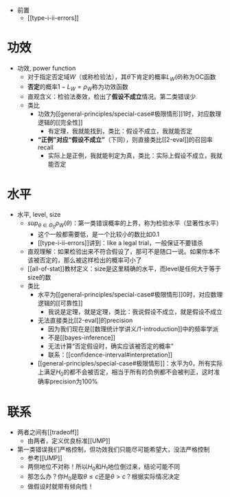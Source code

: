 - 前置
  - [[type-i-ii-errors]]

# 功效
- 功效, power function
  - 对于指定否定域$W$（或称检验法），其$\theta$下肯定的概率$L_W(\theta)$称为OC函数
  - **否定**的概率$1-L_W=\rho_W$称为功效函数
  - 直观含义：检验法奏效，检出了**假设不成立**情况。第二类错误少
  - 类比
    - 功效为[[general-principles/special-case#极限情形]]1时，对应数理逻辑的[[完全性]]
      - 有定理，我就能找到，类比：假设不成立，我就能否定
    - **“正例”对应“假设不成立”**（下同），则直接类比[[2-eval]]的召回率recall
      - 实际上是正例，我就能判定为真，类比：实际上假设不成立，我就能否定
# 水平
- 水平, level, size
  - $sup_{\theta\in \Theta_0}\rho_W(\theta)$：第一类错误概率的上界，称为检验水平（显著性水平）
    - 这个一般都需要低，是一个比较小的数比如0.1
    - [[type-i-ii-errors]]讲到：like a legal trial，一般保证不要错杀
  - 直观理解：如果检验出来不符合假设了，那可不是随口一说。如果你本不该被否定的，那么被这样检出的概率可小了
  - [[all-of-stat]]教材定义：size是这里精确的水平，而level是任何大于等于size的数
  - 类比
    - 水平为[[general-principles/special-case#极限情形]]0时，对应数理逻辑的[[可靠性]]
      - 我说是定理，就是定理，类比：我说假设不成立，就是假设不成立
    - 无法直接类比[[2-eval]]的precision
      - 因为我们现在是[[数理统计学讲义/1-introduction]]中的频率学派
      - 不是[[bayes-inference]]
      - 无法计算“否定假设时，确实应该被否定的概率”
      - 联系：[[confidence-interval#interpretation]]
    - [[general-principles/special-case#极限情形]]：水平为0，所有实际上满足$H_0$的都不会被否定，相当于所有的负例都不会被判正，这时准确率precision为100%
# 联系
- 两者之间有[[tradeoff]]
  - 由两者，定义优良标准[[UMP]]
- 第一类错误我们严格控制，但功效我们只能尽可能希望大，没法严格控制
  - 参考[[UMP]]
  - 两侧地位不对称！所以$H_0$和$H_1$地位倒过来，结论可能不同
  - 那怎么办？你$H_0$是取$\theta\le c$还是$\theta>c$？根据实际情况决定
  - 做假设时就带有倾向性！